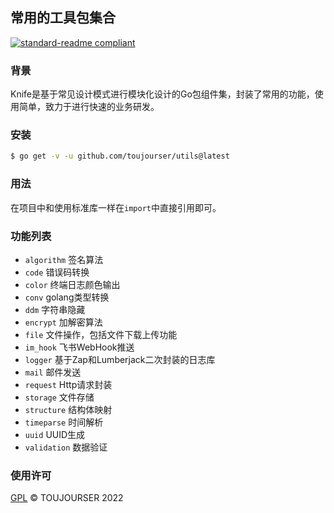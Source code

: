 ## 常用的工具包集合

[![standard-readme compliant](https://img.shields.io/badge/readme%20style-standard-brightgreen.svg?style=flat-square)](https://github.com/toujourser/utils)

### 背景
Knife是基于常见设计模式进行模块化设计的Go包组件集，封装了常用的功能，使用简单，致力于进行快速的业务研发。

### 安装

```bash
$ go get -v -u github.com/toujourser/utils@latest
```

### 用法
在项目中和使用标准库一样在`import`中直接引用即可。

### 功能列表
* `algorithm` 签名算法
* `code` 错误码转换
* `color` 终端日志颜色输出
* `conv` golang类型转换
* `ddm` 字符串隐藏
* `encrypt` 加解密算法
* `file` 文件操作，包括文件下载上传功能
* `im_hook` 飞书WebHook推送
* `logger` 基于Zap和Lumberjack二次封装的日志库
* `mail` 邮件发送
* `request` Http请求封装
* `storage` 文件存储
* `structure` 结构体映射
* `timeparse` 时间解析
* `uuid` UUID生成
* `validation` 数据验证

### 使用许可
[GPL](LICENSE) © TOUJOURSER 2022